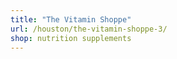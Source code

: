 ```yaml
---
title: "The Vitamin Shoppe"
url: /houston/the-vitamin-shoppe-3/
shop: nutrition supplements
---
```

